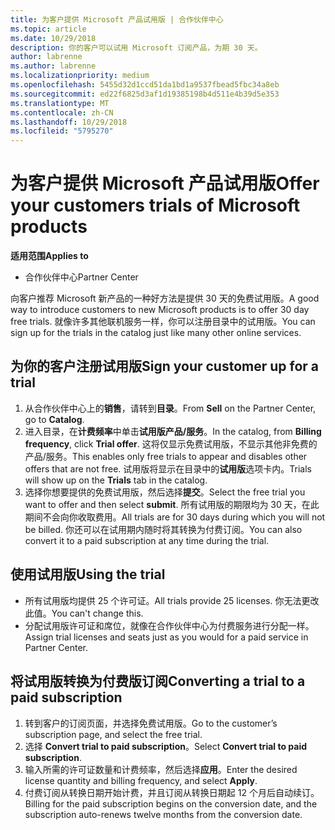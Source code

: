 ```yaml
---
title: 为客户提供 Microsoft 产品试用版 | 合作伙伴中心
ms.topic: article
ms.date: 10/29/2018
description: 你的客户可以试用 Microsoft 订阅产品，为期 30 天。
author: labrenne
ms.author: labrenne
ms.localizationpriority: medium
ms.openlocfilehash: 5455d32d1ccd51da1bd1a9537fbead5fbc34a8eb
ms.sourcegitcommit: ed22f6825d3af1d19385198b4d511e4b39d5e353
ms.translationtype: MT
ms.contentlocale: zh-CN
ms.lasthandoff: 10/29/2018
ms.locfileid: "5795270"
---
```

# <a name="offer-your-customers-trials-of-microsoft-products"></a><span data-ttu-id="1f333-103">为客户提供 Microsoft 产品试用版</span><span class="sxs-lookup"><span data-stu-id="1f333-103">Offer your customers trials of Microsoft products</span></span>

**<span data-ttu-id="1f333-104">适用范围</span><span class="sxs-lookup"><span data-stu-id="1f333-104">Applies to</span></span>**

-  <span data-ttu-id="1f333-105">合作伙伴中心</span><span class="sxs-lookup"><span data-stu-id="1f333-105">Partner Center</span></span>

<span data-ttu-id="1f333-106">向客户推荐 Microsoft 新产品的一种好方法是提供 30 天的免费试用版。</span><span class="sxs-lookup"><span data-stu-id="1f333-106">A good way to introduce customers to new Microsoft products is to offer 30 day free trials.</span></span> <span data-ttu-id="1f333-107">就像许多其他联机服务一样，你可以注册目录中的试用版。</span><span class="sxs-lookup"><span data-stu-id="1f333-107">You can sign up for the trials in the catalog just like many other online services.</span></span>  

## <a name="sign-your-customer-up-for-a-trial"></a><span data-ttu-id="1f333-108">为你的客户注册试用版</span><span class="sxs-lookup"><span data-stu-id="1f333-108">Sign your customer up for a trial</span></span>

1.  <span data-ttu-id="1f333-109">从合作伙伴中心上的**销售**，请转到**目录**。</span><span class="sxs-lookup"><span data-stu-id="1f333-109">From **Sell** on the Partner Center, go to **Catalog**.</span></span> 
2.  <span data-ttu-id="1f333-110">进入目录，在**计费频率**中单击**试用版产品/服务**。</span><span class="sxs-lookup"><span data-stu-id="1f333-110">In the catalog, from **Billing frequency**, click **Trial offer**.</span></span> <span data-ttu-id="1f333-111">这将仅显示免费试用版，不显示其他非免费的产品/服务。</span><span class="sxs-lookup"><span data-stu-id="1f333-111">This enables only free trials to appear and disables other offers that are not free.</span></span> <span data-ttu-id="1f333-112">试用版将显示在目录中的**试用版**选项卡内。</span><span class="sxs-lookup"><span data-stu-id="1f333-112">Trials will show up on the **Trials** tab in the catalog.</span></span>
3.  <span data-ttu-id="1f333-113">选择你想要提供的免费试用版，然后选择**提交**。</span><span class="sxs-lookup"><span data-stu-id="1f333-113">Select the free trial you want to offer and then select **submit**.</span></span> <span data-ttu-id="1f333-114">所有试用版的期限均为 30 天，在此期间不会向你收取费用。</span><span class="sxs-lookup"><span data-stu-id="1f333-114">All trials are for 30 days during which you will not be billed.</span></span> <span data-ttu-id="1f333-115">你还可以在试用期内随时将其转换为付费订阅。</span><span class="sxs-lookup"><span data-stu-id="1f333-115">You can also convert it to a paid subscription at any time during the trial.</span></span>

## <a name="using-the-trial"></a><span data-ttu-id="1f333-116">使用试用版</span><span class="sxs-lookup"><span data-stu-id="1f333-116">Using the trial</span></span>

- <span data-ttu-id="1f333-117">所有试用版均提供 25 个许可证。</span><span class="sxs-lookup"><span data-stu-id="1f333-117">All trials provide 25 licenses.</span></span> <span data-ttu-id="1f333-118">你无法更改此值。</span><span class="sxs-lookup"><span data-stu-id="1f333-118">You can't change this.</span></span>
- <span data-ttu-id="1f333-119">分配试用版许可证和席位，就像在合作伙伴中心为付费服务进行分配一样。</span><span class="sxs-lookup"><span data-stu-id="1f333-119">Assign trial licenses and seats just as you would for a paid service in Partner Center.</span></span>

## <a name="converting-a-trial-to-a-paid-subscription"></a><span data-ttu-id="1f333-120">将试用版转换为付费版订阅</span><span class="sxs-lookup"><span data-stu-id="1f333-120">Converting a trial to a paid subscription</span></span>

1.  <span data-ttu-id="1f333-121">转到客户的订阅页面，并选择免费试用版。</span><span class="sxs-lookup"><span data-stu-id="1f333-121">Go to the customer’s subscription page, and select the free trial.</span></span>
2.  <span data-ttu-id="1f333-122">选择 **Convert trial to paid subscription**。</span><span class="sxs-lookup"><span data-stu-id="1f333-122">Select **Convert trial to paid subscription**.</span></span>
3.  <span data-ttu-id="1f333-123">输入所需的许可证数量和计费频率，然后选择**应用**。</span><span class="sxs-lookup"><span data-stu-id="1f333-123">Enter the desired license quantity and billing frequency, and select **Apply**.</span></span>
4.  <span data-ttu-id="1f333-124">付费订阅从转换日期开始计费，并且订阅从转换日期起 12 个月后自动续订。</span><span class="sxs-lookup"><span data-stu-id="1f333-124">Billing for the paid subscription begins on the conversion date, and the subscription auto-renews twelve months from the conversion date.</span></span> 

